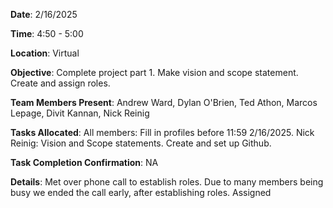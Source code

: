 **Date**: 2/16/2025

**Time**: 4:50 - 5:00

**Location**: Virtual

**Objective**: Complete project part 1. Make vision and scope statement. Create and assign roles.

**Team Members Present**: Andrew Ward, Dylan O'Brien, Ted Athon, Marcos Lepage, Divit Kannan, Nick Reinig

**Tasks Allocated**: All members: Fill in profiles before 11:59 2/16/2025.
                     Nick Reinig: Vision and Scope statements. Create and set up Github.
                     
**Task Completion Confirmation**: NA

**Details**: Met over phone call to establish roles. Due to many members being busy we ended the call early, after establishing roles. Assigned 
